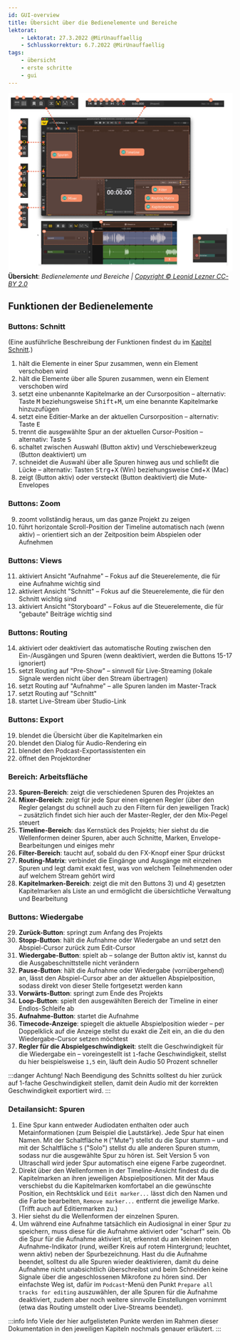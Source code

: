 ```yaml
---
id: GUI-overview
title: Übersicht über die Bedienelemente und Bereiche
lektorat:
    - Lektorat: 27.3.2022 @MirUnauffaellig
    - Schlusskorrektur: 6.7.2022 @MirUnauffaellig
tags:
    - übersicht
    - erste schritte
    - gui
---
```


<!-- @todo: Links auf  Git main umziehen -->
<!-- @todo: Links auf die entsprechenden Kapitel hinzufügen Git main umziehen -->

![Übersicht der Bedienelemente](https://raw.githubusercontent.com/Ultraschall/ultraschall-manual/main/assets/images/GUI-Gesamtuebersicht/Uebersichta.png) **Übersicht**: *Bedienelemente und Bereiche | [Copyright © Leonid Lezner CC-BY 2.0](https://raw.githubusercontent.com/leonidlezner/ultraschall-tutorial/main/docs/downloads/Quick-Info-Ultraschall.pdf)*


## Funktionen der Bedienelemente

### Buttons: Schnitt

(Eine ausführliche Beschreibung der Funktionen findest du im [Kapitel Schnitt](./Schnitt.md).)

1. hält die Elemente in einer Spur zusammen, wenn ein Element verschoben wird
2. hält die Elemente über alle Spuren zusammen, wenn ein Element verschoben wird
3. setzt eine unbenannte Kapitelmarke an der Cursorposition – alternativ: Taste <kbd>M</kbd> beziehungsweise <kbd>Shift</kbd>+<kbd>M</kbd>, um eine benannte Kapitelmarke hinzuzufügen
4. setzt eine Editier-Marke an der aktuellen Cursorposition – alternativ: Taste <kbd>E</kbd>
5. trennt die ausgewählte Spur an der aktuellen Cursor-Position – alternativ: Taste <kbd>S</kbd>
6. schaltet zwischen Auswahl (Button aktiv) und Verschiebewerkzeug (Button deaktiviert) um
7. schneidet die Auswahl über alle Spuren hinweg aus und schließt die Lücke – alternativ: Tasten <kbd>Strg</kbd>+<kbd>X</kbd> (Win) beziehungsweise <kbd>Cmd</kbd>+<kbd>X</kbd> (Mac)
8. zeigt (Button aktiv) oder versteckt (Button deaktiviert) die Mute-Envelopes

### Buttons: Zoom

9. zoomt vollständig heraus, um das ganze Projekt zu zeigen
10. führt horizontale Scroll-Position der Timeline automatisch nach (wenn aktiv) – orientiert sich an der Zeitposition beim Abspielen oder Aufnehmen

### Buttons: Views

11. aktiviert Ansicht "Aufnahme" – Fokus auf die Steuerelemente, die für eine Aufnahme wichtig sind
12. aktiviert Ansicht "Schnitt" – Fokus auf die Steuerelemente, die für den Schnitt wichtig sind
13. aktiviert Ansicht "Storyboard" – Fokus auf die Steuerelemente, die für "gebaute" Beiträge wichtig sind

### Buttons: Routing

14. aktiviert oder deaktiviert das automatische Routing zwischen den Ein-/Ausgängen und Spuren (wenn deaktiviert, werden die Buttons 15-17 ignoriert)
15. setzt Routing auf "Pre-Show" – sinnvoll für Live-Streaming (lokale Signale werden nicht über den Stream übertragen)
16. setzt Routing auf "Aufnahme" – alle Spuren landen im Master-Track
17. setzt Routing auf "Schnitt"
18. startet Live-Stream über Studio-Link

### Buttons: Export

19.  blendet die Übersicht über die Kapitelmarken ein
20.  blendet den Dialog für Audio-Rendering ein
21.  blendet den Podcast-Exportassistenten ein
22.  öffnet den Projektordner

### Bereich: Arbeitsfläche

23. **Spuren-Bereich**: zeigt die verschiedenen Spuren des Projektes an
24. **Mixer-Bereich**: zeigt für jede Spur einen eigenen Regler (über den Regler gelangst du schnell auch zu den Filtern für den jeweiligen Track) – zusätzlich findet sich hier auch der Master-Regler, der den Mix-Pegel steuert
25. **Timeline-Bereich**: das Kernstück des Projekts; hier siehst du die Wellenformen deiner Spuren, aber auch Schnitte, Marken, Envelope-Bearbeitungen und einiges mehr
26. **Filter-Bereich**: taucht auf, sobald du den FX-Knopf einer Spur drückst
27. **Routing-Matrix**: verbindet die Eingänge und Ausgänge mit einzelnen Spuren und legt damit exakt fest, was von welchem Teilnehmenden oder auf welchem Stream gehört wird 
28. **Kapitelmarken-Bereich**: zeigt die mit den Buttons 3) und 4) gesetzten Kapitelmarken als Liste an und ermöglicht die übersichtliche Verwaltung und Bearbeitung

### Buttons: Wiedergabe

29. **Zurück-Button**: springt zum Anfang des Projekts
30. **Stopp-Button**: hält die Aufnahme oder Wiedergabe an und setzt den Abspiel-Cursor zurück zum Edit-Cursor
31. **Wiedergabe-Button**: spielt ab – solange der Button aktiv ist, kannst du die Ausgabeschnittstelle nicht verändern <!-- @todo. Was ist mit "Ausgabeschnittstelle gemeint? -->
32. **Pause-Button**: hält die Aufnahme oder Wiedergabe (vorrübergehend) an, lässt den Abspiel-Cursor aber an der aktuellen Abspielposition, sodass direkt von dieser Stelle fortgesetzt werden kann
33. **Vorwärts-Button**: springt zum Ende des Projekts
34. **Loop-Button**: spielt den ausgewählten Bereich der Timeline in einer Endlos-Schleife ab
35. **Aufnahme-Button**: startet die Aufnahme
36. **Timecode-Anzeige**: spiegelt die aktuelle Abspielposition wieder – per Doppelklick auf die Anzeige stellst du exakt die Zeit ein, an die du den Wiedergabe-Cursor setzen möchtest
37. **Regler für die Abspielgeschwindigkeit**: stellt die Geschwindigkeit für die Wiedergabe ein – voreingestellt ist `1`-fache Geschwindigkeit, stellst du hier beispielsweise `1,5` ein, läuft dein Audio 50 Prozent schneller

:::danger Achtung!
Nach Beendigung des Schnitts solltest du hier zurück auf 1-fache Geschwindigkeit stellen, damit dein Audio mit der korrekten Geschwindigkeit exportiert wird. <!-- @todo: verifizieren, ob das in der aktuellen Version auch noch so ist. -->
:::

### Detailansicht: Spuren

1.   Eine Spur kann entweder Audiodaten enthalten oder auch Metainformationen (zum Beispiel die Lautstärke). Jede Spur hat einen Namen. Mit der Schaltfläche `M` ("Mute") stellst du die Spur stumm – und mit der Schaltfläche `S` ("Solo") stellst du alle anderen Spuren stumm, sodass nur die ausgewählte Spur zu hören ist. Seit Version 5 von Ultraschall wird jeder Spur automatisch eine eigene Farbe zugeordnet.
2.   Direkt über den Wellenformen in der Timeline-Ansicht findest du die Kapitelmarken an ihren jeweiligen Abspielpositionen. Mit der Maus verschiebst du die Kapitelmarken komfortabel an die gewünschte Position, ein Rechtsklick und `Edit marker...` lässt dich den Namen und die Farbe bearbeiten, `Remove marker...` entfernt die jeweilige Marke. (Trifft auch auf Editiermarken zu.)
3.   Hier siehst du die Wellenformen der einzelnen Spuren.
4.   Um während eine Aufnahme tatsächlich ein Audiosignal in einer Spur zu speichern, muss diese für die Aufnahme aktiviert oder "scharf" sein. Ob die Spur für die Aufnahme aktiviert ist, erkennst du am kleinen roten Aufnahme-Indikator (rund, weißer Kreis auf rotem Hintergrund; leuchtet, wenn aktiv) neben der Spurbezeichnung. Hast du die Aufnahme beendet, solltest du alle Spuren wieder deaktivieren, damit du deine Aufnahme nicht unabsichtlich überschreibst und beim Schneiden keine Signale über die angeschlossenen Mikrofone zu hören sind. Der einfachste Weg ist, dafür im `Podcast`-Menü den Punkt `Prepare all tracks for editing` auszuwählen, der alle Spuren für die Aufnahme deaktiviert, zudem aber noch weitere sinnvolle Einstellungen vornimmt (etwa das Routing umstellt oder Live-Streams beendet).

:::info Info
Viele der hier aufgelisteten Punkte werden im Rahmen dieser Dokumentation in den jeweiligen Kapiteln nochmals genauer erläutert.
:::

